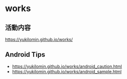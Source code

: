 # works

## 活動内容  
https://yukilomin.github.io/works/

## Android Tips
- https://yukilomin.github.io/works/android_caution.html
- https://yukilomin.github.io/works/android_sample.html
